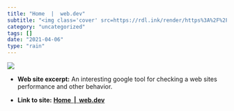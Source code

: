 ```yaml
---
title: "Home  |  web.dev"
subtitle: "<img class='cover' src=https://rdl.ink/render/https%3A%2F%2Fweb.dev>"
category: "uncategorized"
tags: []
date: "2021-04-06"
type: "rain"
---
```

<img class="cover" src=https://rdl.ink/render/https%3A%2F%2Fweb.dev>



* **Web site excerpt:** An interesting google tool for checking a web sites performance and other behavior.

* **Link to site:** **[Home  |  web.dev](https://web.dev)**